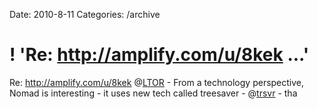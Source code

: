 Date: 2010-8-11
Categories: /archive

# ! 'Re: http://amplify.com/u/8kek ...'

Re: <a href="http://amplify.com/u/8kek" rel="nofollow">http://amplify.com/u/8kek</a> @<a href="http://twitter.com/LTOR" class="aktt_username">LTOR</a> - From a technology perspective, Nomad is interesting - it uses new tech called treesaver - @<a href="http://twitter.com/trsvr" class="aktt_username">trsvr</a> - tha
